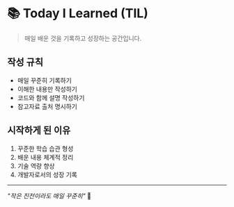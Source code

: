 # 📚 Today I Learned (TIL)

> 매일 배운 것을 기록하고 성장하는 공간입니다.

## 작성 규칙
- 매일 꾸준히 기록하기
- 이해한 내용만 작성하기
- 코드와 함께 설명 작성하기
- 참고자료 출처 명시하기

## 시작하게 된 이유
1. 꾸준한 학습 습관 형성
2. 배운 내용 체계적 정리
3. 기술 역량 향상
4. 개발자로서의 성장 기록

---
_"작은 진전이라도 매일 꾸준히"_ 🌱

